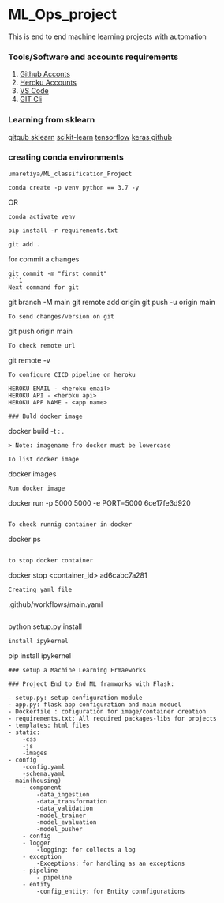 # ML_Ops_project
This is end to end machine learning projects with automation

### Tools/Software and accounts requirements

1. [Github Acconts](https://github.com)
2. [Heroku Accounts](https://dashboard.heroku.com/Login)
3. [VS Code](https://code.visualstudio.com/download)
4. [GIT Cli](https://git-scm.com/downloads)

### Learning from sklearn
[gitgub sklearn](https://github.com/scikit-learn/scikit-learn/tree/main/sklearn)
[scikit-learn](https://github.com/scikit-learn)
[tensorflow](https://github.com/tensorflow/tensorflow)
[keras github](https://github.com/keras-team/keras)
### creating conda environments
```
umaretiya/ML_classification_Project

conda create -p venv python == 3.7 -y
```
OR
```
conda activate venv
```
```
pip install -r requirements.txt
```
```
git add .
```
for commit a changes
```
git commit -m "first commit"
```1
Next command for git
```
git branch -M main
git remote add origin <Repo link>
git push -u origin main
```
To send changes/version on git
```
git push origin main
```
To check remote url
```
git remote -v
```
To configure CICD pipeline on heroku

HEROKU EMAIL - <heroku email>
HEROKU API - <heroku api>
HEROKU APP NAME - <app name>

### Buld docker image
```
docker build -t <image name>:<tag name> .
```
> Note: imagename fro docker must be lowercase

To list docker image
```
docker images
```
Run docker image
```
docker run -p 5000:5000 -e PORT=5000 6ce17fe3d920
```

To check runnig container in docker
```
docker ps
```

to stop docker container
```
docker stop <container_id> ad6cabc7a281
```
Creating yaml file
```
.github/workflows/main.yaml
```
```
python setup.py install
```
install ipykernel
```
pip install ipykernel
```
### setup a Machine Learning Frmaeworks

### Project End to End ML framworks with Flask:

- setup.py: setup configuration module
- app.py: flask app configuration and main moduel
- Dockerfile : cofiguration for image/container creation
- requirements.txt: All required packages-libs for projects
- templates: html files
- static:
    -css
    -js
    -images
- config
    -config.yaml
    -schema.yaml
- main(housing)
    - component
        -data_ingestion
        -data_transformation
        -data_validation
        -model_trainer
        -model_evaluation
        -model_pusher
    - config
    - logger
        -logging: for collects a log
    - exception
        -Exceptions: for handling as an exceptions
    - pipeline
        - pipeline
    - entity
        -config_entity: for Entity connfigurations

